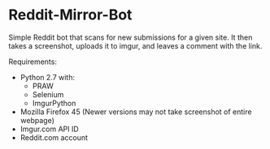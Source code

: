 # Reddit-Mirror-Bot

Simple Reddit bot that scans for new submissions for a given site. It then takes a screenshot, uploads it to imgur, and leaves a comment with the link.

Requirements:

* Python 2.7 with: 
  * PRAW
  * Selenium
  * ImgurPython
* Mozilla Firefox 45 (Newer versions may not take screenshot of entire webpage)
* Imgur.com API ID
* Reddit.com account
